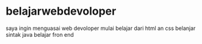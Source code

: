 # belajarwebdevoloper
saya ingin menguasai web devoloper
mulai belajar dari html an css
belanjar sintak java
belajar fron end
